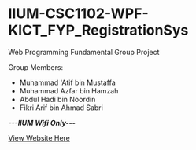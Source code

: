 # IIUM-CSC1102-WPF-KICT_FYP_RegistrationSys
Web Programming Fundamental Group Project

Group Members:
 * Muhammad 'Atif bin Mustaffa
 * Muhammad Azfar bin Hamzah
 * Abdul Hadi bin Noordin
 * Fikri Arif bin Ahmad Sabri
 
 
 **_---IIUM Wifi Only---_**
 
 [View Website Here](http://10.101.237.82/~atif/)
